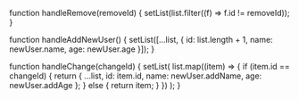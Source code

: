 function handleRemove(removeId) {
  setList(list.filter((f) => f.id != removeId));
}

function handleAddNewUser() {
  setList([...list, { id: list.length + 1, name: newUser.name, age: newUser.age }]);
}

function handleChange(changeId) {
  setList(
    list.map((item) => {
      if (item.id == changeId) {
        return { ...list, id: item.id, name: newUser.addName, age: newUser.addAge };
      } else {
        return item;
      }
    })
  );
}

